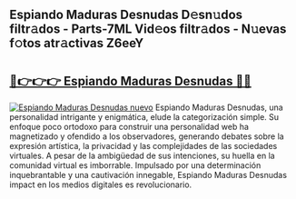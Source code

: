 ## Espiando Maduras Desnudas D𝚎sn𝚞dos filtr𝚊dos - Parts-7ML Vid𝚎os filtr𝚊dos - N𝚞evas f𝚘tos atr𝚊ctivas Z6eeY

# <h2><a href="http://mb4g6jh.tromn.icu/?c=Espiando+Maduras+Desnudas">🔗👉👉👉 Espiando Maduras Desnudas 🔗🔗</a></h2>

[![Espiando Maduras Desnudas nuevo](https://i.imgur.com/pEAQMta.gif)](http://mb4g6jh.tromn.icu/?c=Espiando+Maduras+Desnudas)
Espiando Maduras Desnudas, una personalidad intrigante y enigmática, elude la categorización simple. Su enfoque poco ortodoxo para construir una personalidad web ha magnetizado y ofendido a los observadores, generando debates sobre la expresión artística, la privacidad y las complejidades de las sociedades virtuales. A pesar de la ambigüedad de sus intenciones, su huella en la comunidad virtual es imborrable. Impulsado por una determinación inquebrantable y una cautivación innegable, Espiando Maduras Desnudas impact en los medios digitales es revolucionario.
